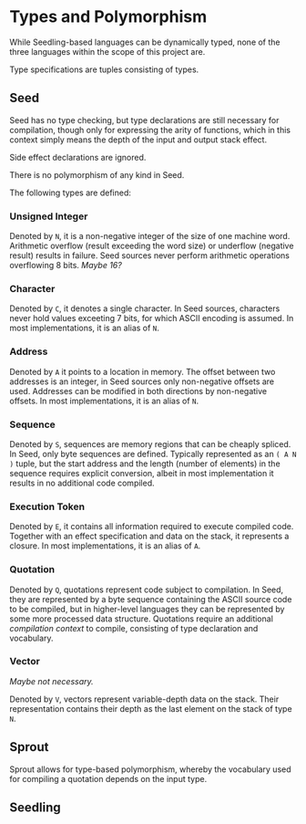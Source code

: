 # Types and Polymorphism

While Seedling-based languages can be dynamically typed, none of 
the three languages within the scope of this project are.

Type specifications are tuples consisting of types.

## Seed

Seed has no type checking, but type declarations are still necessary 
for compilation, though only for expressing the arity of functions, 
which in this context simply means the depth of the input and output 
stack effect.

Side effect declarations are ignored.

There is no polymorphism of any kind in Seed.

The following types are defined:

### Unsigned Integer

Denoted by `N`, it is a non-negative integer of the size of one 
machine word. Arithmetic overflow (result exceeding the word size) 
or underflow (negative result) results in failure. Seed sources 
never perform arithmetic operations overflowing 8 bits. *Maybe 16?*

### Character

Denoted by `C`, it denotes a single character. In Seed sources, 
characters never hold values exceeting 7 bits, for which 
ASCII encoding is assumed. In most implementations, it is 
an alias of `N`.

### Address

Denoted by `A` it points to a location in memory. The offset between two 
addresses is an integer, in Seed sources only non-negative offsets are used.
Addresses can be modified in both directions by non-negative offsets.
In most implementations, it is an alias of `N`.

### Sequence

Denoted by `S`, sequences are memory regions that can be cheaply spliced. 
In Seed, only byte sequences are defined. Typically represented as an 
`( A N )` tuple, but the start address and the length (number of elements) 
in the sequence requires explicit conversion, albeit in most implementation 
it results in no additional code compiled.

### Execution Token

Denoted by `E`, it contains all information required to execute compiled 
code. Together with an effect specification and data on the stack, it 
represents a closure. In most implementations, it is an alias of `A`.

### Quotation

Denoted by `Q`, quotations represent code subject to compilation. In Seed, 
they are represented by a byte sequence containing the ASCII source code 
to be compiled, but in higher-level languages they can be represented by 
some more processed data structure. Quotations require an additional 
*compilation context* to compile, consisting of type declaration and 
vocabulary.

### Vector

*Maybe not necessary.*

Denoted by `V`, vectors represent variable-depth data on the stack. Their 
representation contains their depth as the last element on the stack of type 
`N`.

## Sprout

Sprout allows for type-based polymorphism, whereby the vocabulary used for 
compiling a quotation depends on the input type.

## Seedling
